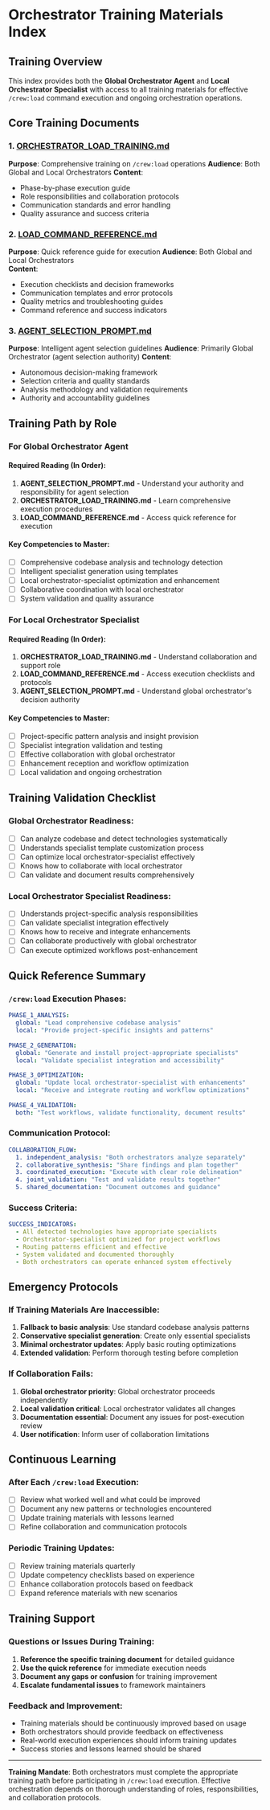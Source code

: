 # Orchestrator Training Materials Index

## Training Overview

This index provides both the **Global Orchestrator Agent** and **Local Orchestrator Specialist** with access to all training materials for effective `/crew:load` command execution and ongoing orchestration operations.

## Core Training Documents

### 1. [ORCHESTRATOR_LOAD_TRAINING.md](./ORCHESTRATOR_LOAD_TRAINING.md)
**Purpose**: Comprehensive training on `/crew:load` operations
**Audience**: Both Global and Local Orchestrators
**Content**:
- Phase-by-phase execution guide
- Role responsibilities and collaboration protocols
- Communication standards and error handling
- Quality assurance and success criteria

### 2. [LOAD_COMMAND_REFERENCE.md](./LOAD_COMMAND_REFERENCE.md)
**Purpose**: Quick reference guide for execution
**Audience**: Both Global and Local Orchestrators  
**Content**:
- Execution checklists and decision frameworks
- Communication templates and error protocols
- Quality metrics and troubleshooting guides
- Command reference and success indicators

### 3. [AGENT_SELECTION_PROMPT.md](./AGENT_SELECTION_PROMPT.md)
**Purpose**: Intelligent agent selection guidelines
**Audience**: Primarily Global Orchestrator (agent selection authority)
**Content**:
- Autonomous decision-making framework
- Selection criteria and quality standards
- Analysis methodology and validation requirements
- Authority and accountability guidelines

## Training Path by Role

### For Global Orchestrator Agent

#### Required Reading (In Order):
1. **AGENT_SELECTION_PROMPT.md** - Understand your authority and responsibility for agent selection
2. **ORCHESTRATOR_LOAD_TRAINING.md** - Learn comprehensive execution procedures
3. **LOAD_COMMAND_REFERENCE.md** - Access quick reference for execution

#### Key Competencies to Master:
- [ ] Comprehensive codebase analysis and technology detection
- [ ] Intelligent specialist generation using templates
- [ ] Local orchestrator-specialist optimization and enhancement
- [ ] Collaborative coordination with local orchestrator
- [ ] System validation and quality assurance

### For Local Orchestrator Specialist

#### Required Reading (In Order):
1. **ORCHESTRATOR_LOAD_TRAINING.md** - Understand collaboration and support role
2. **LOAD_COMMAND_REFERENCE.md** - Access execution checklists and protocols
3. **AGENT_SELECTION_PROMPT.md** - Understand global orchestrator's decision authority

#### Key Competencies to Master:
- [ ] Project-specific pattern analysis and insight provision
- [ ] Specialist integration validation and testing
- [ ] Effective collaboration with global orchestrator
- [ ] Enhancement reception and workflow optimization
- [ ] Local validation and ongoing orchestration

## Training Validation Checklist

### Global Orchestrator Readiness:
- [ ] Can analyze codebase and detect technologies systematically
- [ ] Understands specialist template customization process
- [ ] Can optimize local orchestrator-specialist effectively
- [ ] Knows how to collaborate with local orchestrator
- [ ] Can validate and document results comprehensively

### Local Orchestrator Specialist Readiness:
- [ ] Understands project-specific analysis responsibilities
- [ ] Can validate specialist integration effectively
- [ ] Knows how to receive and integrate enhancements
- [ ] Can collaborate productively with global orchestrator
- [ ] Can execute optimized workflows post-enhancement

## Quick Reference Summary

### `/crew:load` Execution Phases:
```yaml
PHASE_1_ANALYSIS:
  global: "Lead comprehensive codebase analysis"
  local: "Provide project-specific insights and patterns"
  
PHASE_2_GENERATION:
  global: "Generate and install project-appropriate specialists"
  local: "Validate specialist integration and accessibility"
  
PHASE_3_OPTIMIZATION:
  global: "Update local orchestrator-specialist with enhancements"
  local: "Receive and integrate routing and workflow optimizations"
  
PHASE_4_VALIDATION:
  both: "Test workflows, validate functionality, document results"
```

### Communication Protocol:
```yaml
COLLABORATION_FLOW:
  1. independent_analysis: "Both orchestrators analyze separately"
  2. collaborative_synthesis: "Share findings and plan together"
  3. coordinated_execution: "Execute with clear role delineation"
  4. joint_validation: "Test and validate results together"
  5. shared_documentation: "Document outcomes and guidance"
```

### Success Criteria:
```yaml
SUCCESS_INDICATORS:
  - All detected technologies have appropriate specialists
  - Orchestrator-specialist optimized for project workflows
  - Routing patterns efficient and effective
  - System validated and documented thoroughly
  - Both orchestrators can operate enhanced system effectively
```

## Emergency Protocols

### If Training Materials Are Inaccessible:
1. **Fallback to basic analysis**: Use standard codebase analysis patterns
2. **Conservative specialist generation**: Create only essential specialists
3. **Minimal orchestrator updates**: Apply basic routing optimizations
4. **Extended validation**: Perform thorough testing before completion

### If Collaboration Fails:
1. **Global orchestrator priority**: Global orchestrator proceeds independently
2. **Local validation critical**: Local orchestrator validates all changes
3. **Documentation essential**: Document any issues for post-execution review
4. **User notification**: Inform user of collaboration limitations

## Continuous Learning

### After Each `/crew:load` Execution:
- [ ] Review what worked well and what could be improved
- [ ] Document any new patterns or technologies encountered
- [ ] Update training materials with lessons learned
- [ ] Refine collaboration and communication protocols

### Periodic Training Updates:
- [ ] Review training materials quarterly
- [ ] Update competency checklists based on experience
- [ ] Enhance collaboration protocols based on feedback
- [ ] Expand reference materials with new scenarios

## Training Support

### Questions or Issues During Training:
1. **Reference the specific training document** for detailed guidance
2. **Use the quick reference** for immediate execution needs
3. **Document any gaps or confusion** for training improvement
4. **Escalate fundamental issues** to framework maintainers

### Feedback and Improvement:
- Training materials should be continuously improved based on usage
- Both orchestrators should provide feedback on effectiveness
- Real-world execution experiences should inform training updates
- Success stories and lessons learned should be shared

---

**Training Mandate**: Both orchestrators must complete the appropriate training path before participating in `/crew:load` execution. Effective orchestration depends on thorough understanding of roles, responsibilities, and collaboration protocols.